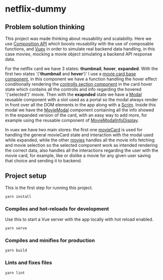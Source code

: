 # netflix-dummy

## Problem solution thinking

This project was made thinking about reusability and scalability. Here we use [Composition API](https://v3.vuejs.org/guide/composition-api-introduction.html) which boosts reusability with the use of composable functions, and [Vuex](https://next.vuex.vuejs.org/) in order to simulate real backend data handling, in this case movies, mocking a movie object simulating a backend API response data.

For the netflix card we have 3 states: **thumbnail**, **hover**, **expanded**. With the first two states '('**thumbnail** and **hover**')' I use a [movie card base component](/src/components/MovieCard.vue), in this component we have a function handling the hover effect conditionally rendering the [controlls section component](/src/components/CardControls.vue) in the card hover state which contains all the controlls and info regarding the hovered '('selected')' movie. Then with the **exapnded** state we have a [Modal](/src/components/Modal.vue) reusable component with a slot used as a portal so the modal always render in front over all the DOM elements in the app along with a [Scrim](/src/components/Scrim.vue). Inside this modal we have the [MovieModal](/src/components/MovieModal.vue) component containing all the info showed in the expanded version of the card, with an easy way to add more, for example using the reusable component of [MovieModalInfoDisplay](/src/components/MovieModalInfoDisplay.vue).

In vuex we have two main stores: the first one [movieCard](/src/store/modules/movieCard.js) is used for handling the general movieCard state and interaction with the modal used while expanded, while the other [movies](/src/store/modules/movies.js) handles all the movie info fetching and movie selection so the selected component work as intended rendering the correct data, also handles all the interactions regarding the user with the movie card, for example, like or dislike a movie for any given user saving that choice and sending it to backend.

## Project setup

This is the first step for running this project.

```
yarn install
```

### Compiles and hot-reloads for development

Use this to start a Vue server with the app locally with hot reload enabled.

```
yarn serve
```

### Compiles and minifies for production

```
yarn build
```

### Lints and fixes files

```
yarn lint
```

